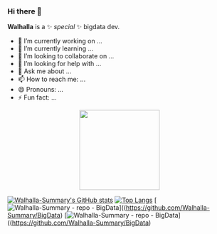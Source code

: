 ### Hi there 👋
**Walhalla** is a ✨ _special_ ✨ bigdata dev.

- 🔭 I’m currently working on ...
- 🌱 I’m currently learning ...
- 👯 I’m looking to collaborate on ...
- 🤔 I’m looking for help with ...
- 💬 Ask me about ...
- 📫 How to reach me: ...
- 😄 Pronouns: ...
- ⚡ Fun fact: ...


<p align="center">
    <img src="https://github.com/Walhalla-Summary/Walhalla-Summary/blob/master/mmexport1653486153188.jpg" height="180">
</p>

[![Walhalla-Summary's GitHub stats](https://github-readme-stats.vercel.app/api?username=Walhalla-Summary&show_icons=true&theme=tokyonight)](https://github.com/Walhalla-Summary/Walhalla-Summary)
[![Top Langs](https://github-readme-stats.vercel.app/api/top-langs/?username=Walhalla-Summary&layout=compact)](https://github.com/Walhalla-Summary/BigData)
[![Walhalla-Summary - repo - BigData](https://github-readme-stats.vercel.app/api/pin/?username=Walhalla-Summary&repo=BigData)]((https://github.com/Walhalla-Summary/BigData)
[![Walhalla-Summary - repo - BigData](https://github-readme-stats.vercel.app/api/pin/?username=Walhalla-Summary&repo=BigData)]((https://github.com/Walhalla-Summary/BigData)

